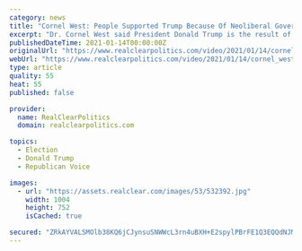 ```yaml
---
category: news
title: "Cornel West: People Supported Trump Because Of Neoliberal Government's Inability To Deliver"
excerpt: "Dr. Cornel West said President Donald Trump is the result of a neoliberal government failing to deliver basic human needs. In an interview with CNN's Don Lemon on Thursday, the professor said he is \"glad\" that Joe Biden is looking like FDR instead of another iteration of Barack Obama."
publishedDateTime: 2021-01-14T00:00:00Z
originalUrl: "https://www.realclearpolitics.com/video/2021/01/14/cornel_west_people_supported_trump_because_of_neoliberal_governments_inability_to_deliver.html#!"
webUrl: "https://www.realclearpolitics.com/video/2021/01/14/cornel_west_people_supported_trump_because_of_neoliberal_governments_inability_to_deliver.html#!"
type: article
quality: 55
heat: 55
published: false

provider:
  name: RealClearPolitics
  domain: realclearpolitics.com

topics:
  - Election
  - Donald Trump
  - Republican Voice

images:
  - url: "https://assets.realclear.com/images/53/532392.jpg"
    width: 1004
    height: 752
    isCached: true

secured: "ZRkAYVALSMOlb38KQ6jCJynsuSNWWcL3rn4uBXH+E2spylPBrFE1Q3EQQdNJMKyCQ7bMxU4TyiqtOZ47cmzdJYpUsAjpRyVy08gmxj8GOfo50/irpYZbDA9nXKd+wX559Zn3gJM3BR0xNaTdAivc7NcY+tjLZRZZMS1woVwwO6N+27rdjvlQIVQJA8GNt8G7CQfPah9+bwxNojExoVUy2GxEXz94fXl2A2tqiEMjuWXAKpgMiHGVw48U5PXS1sDZoLA1rcuCnh/7ZdVaFbtGbEeHrJp6bspR8+GzqdJLRnNnGVEV6ntWoM0qhzjjGPuDEQ+2T1qdDdOCZLVifQMVXydpoAr7TsZAyOlJcnKE5+s=;Una6H+sJoydbR1JwQggwMg=="
---
```


